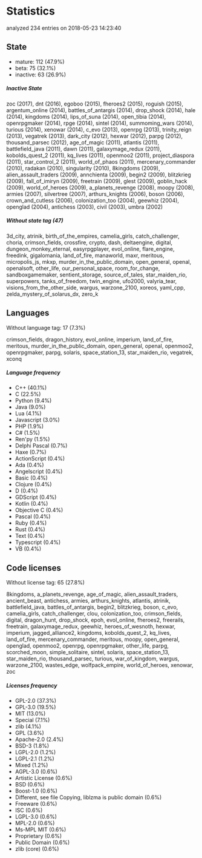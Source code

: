 [comment]: # (autogenerated content, do not edit)
# Statistics

analyzed 234 entries on 2018-05-23 14:23:40

## State

- mature: 112 (47.9%)
- beta: 75 (32.1%)
- inactive: 63 (26.9%)

##### Inactive State

zoc (2017), dnt (2016), egoboo (2015), fheroes2 (2015), roguish (2015), argentum_online (2014), battles_of_antargis (2014), drop_shock (2014), hale (2014), kingdoms (2014), lips_of_suna (2014), open_tibia (2014), openrpgmaker (2014), rpge (2014), sintel (2014), summoming_wars (2014), turious (2014), xenowar (2014), c_evo (2013), openrpg (2013), trinity_reign (2013), vegatrek (2013), dark_city (2012), hexwar (2012), parpg (2012), thousand_parsec (2012), age_of_magic (2011), atlantis (2011), battlefield_java (2011), dawn (2011), galaxymage_redux (2011), kobolds_quest_2 (2011), kq_lives (2011), openmoo2 (2011), project_diaspora (2011), star_control_2 (2011), world_of_phaos (2011), mercenary_commander (2010), radakan (2010), singularity (2010), 8kingdoms (2009), alien_assault_traders (2009), annchienta (2009), begin2 (2009), blitzkrieg (2009), fall_of_imiryn (2009), freetrain (2009), glest (2009), goblin_hack (2009), world_of_heroes (2009), a_planets_revenge (2008), moopy (2008), armies (2007), silvertree (2007), arthurs_knights (2006), boson (2006), crown_and_cutless (2006), colonization_too (2004), geewhiz (2004), openglad (2004), antichess (2003), civil (2003), umbra (2002)

##### Without state tag (47)

3d_city, atrinik, birth_of_the_empires, camelia_girls, catch_challenger, choria, crimson_fields, crossfire, crypto, dash, deltaengine, digital, dungeon_monkey_eternal, easyrpgplayer, evol_online, flare_engine, freedink, gigalomania, land_of_fire, manaworld, maxr, meritous, micropolis_js, mkxp, murder_in_the_public_domain, open_general, openal, openalsoft, other_life, our_personal_space, room_for_change, sandboxgamemaker, sentient_storage, source_of_tales, star_maiden_rio, superpowers, tanks_of_freedom, twin_engine, ufo2000, valyria_tear, visions_from_the_other_side, wargus, warzone_2100, xoreos, yaml_cpp, zelda_mystery_of_solarus_dx, zero_k

## Languages

Without language tag: 17 (7.3%)

crimson_fields, dragon_history, evol_online, imperium, land_of_fire, meritous, murder_in_the_public_domain, open_general, openal, openmoo2, openrpgmaker, parpg, solaris, space_station_13, star_maiden_rio, vegatrek, xconq

##### Language frequency

- C++ (40.1%)
- C (22.5%)
- Python (9.4%)
- Java (9.0%)
- Lua (4.1%)
- Javascript (3.0%)
- PHP (1.9%)
- C# (1.5%)
- Ren'py (1.5%)
- Delphi Pascal (0.7%)
- Haxe (0.7%)
- ActionScript (0.4%)
- Ada (0.4%)
- Angelscript (0.4%)
- Basic (0.4%)
- Clojure (0.4%)
- D (0.4%)
- GDScript (0.4%)
- Kotlin (0.4%)
- Objective C (0.4%)
- Pascal (0.4%)
- Ruby (0.4%)
- Rust (0.4%)
- Text (0.4%)
- Typescript (0.4%)
- VB (0.4%)

## Code licenses

Without license tag: 65 (27.8%)

8kingdoms, a_planets_revenge, age_of_magic, alien_assault_traders, ancient_beast, antichess, armies, arthurs_knights, atlantis, atrinik, battlefield_java, battles_of_antargis, begin2, blitzkrieg, boson, c_evo, camelia_girls, catch_challenger, clou, colonization_too, crimson_fields, digital, dragon_hunt, drop_shock, epoh, evol_online, fheroes2, freerails, freetrain, galaxymage_redux, geewhiz, heroes_of_wesnoth, hexwar, imperium, jagged_alliance2, kingdoms, kobolds_quest_2, kq_lives, land_of_fire, mercenary_commander, meritous, moopy, open_general, openglad, openmoo2, openrpg, openrpgmaker, other_life, parpg, scorched_moon, simple_solitaire, sintel, solaris, space_station_13, star_maiden_rio, thousand_parsec, turious, war_of_kingdom, wargus, warzone_2100, wastes_edge, wolfpack_empire, world_of_heroes, xenowar, zoc

##### Licenses frequency

- GPL-2.0 (37.3%)
- GPL-3.0 (19.5%)
- MIT (13.0%)
- Special (7.1%)
- zlib (4.1%)
- GPL (3.6%)
- Apache-2.0 (2.4%)
- BSD-3 (1.8%)
- LGPL-2.0 (1.2%)
- LGPL-2.1 (1.2%)
- Mixed (1.2%)
- AGPL-3.0 (0.6%)
- Artistic License (0.6%)
- BSD (0.6%)
- Boost-1.0 (0.6%)
- Different, see file Copying, liblzma is public domain (0.6%)
- Freeware (0.6%)
- ISC (0.6%)
- LGPL-3.0 (0.6%)
- MPL-2.0 (0.6%)
- Ms-MPL MIT (0.6%)
- Proprietary (0.6%)
- Public Domain (0.6%)
- zlib (core) (0.6%)


